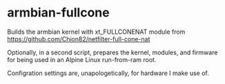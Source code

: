 # armbian-fullcone
Builds the armbian kernel with xt_FULLCONENAT module from
https://github.com/Chion82/netfilter-full-cone-nat

Optionally, in a second script, prepares the kernel, modules, and firmware
for being used in an Alpine Linux run-from-ram root.

Configration settings are, unapologetically, for hardware I make use of.